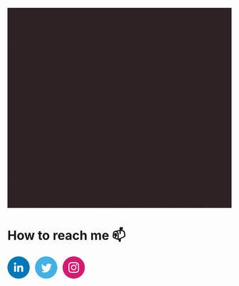 <p align="center">
  <img width="828" height="450"  src="https://github.com/tipsijadav610/tipsijadav610/blob/main/GIF/profile.gif">
</p>

# How to reach me 📫
[![Linkedin](https://github.com/tipsijadav610/tipsijadav610/blob/main/LOGOS/linkedin.png)](https://www.linkedin.com/in/tipsi-jadav)
&nbsp;
[![Twitter](https://github.com/tipsijadav610/tipsijadav610/blob/main/LOGOS/twitter.png)](https://twitter.com/tipsi_jadav610)
&nbsp;
[![Instagram](https://github.com/tipsijadav610/tipsijadav610/blob/main/LOGOS/instagram.png)](https://www.instagram.com/tipsi.jadav._.610/)
